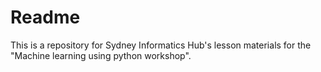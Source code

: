 # Readme

This is a repository for Sydney Informatics Hub's lesson materials for the "Machine learning using python workshop".
